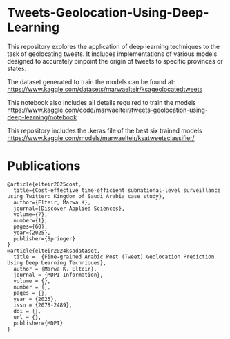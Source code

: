 # Tweets-Geolocation-Using-Deep-Learning
This repository explores the application of deep learning techniques to the task of geolocating tweets. It includes implementations of various models designed to accurately pinpoint the origin of tweets to specific provinces or states.

The dataset generated to train the models can be found at: https://www.kaggle.com/datasets/marwaelteir/ksageolocatedtweets

This notebook also includes all details required to train the models https://www.kaggle.com/code/marwaelteir/tweets-geolocation-using-deep-learning/notebook

This repository includes the .keras file of the best six trained models https://www.kaggle.com/models/marwaelteir/ksatweetsclassifier/

# Publications
    @article{elteir2025cost,
      title={Cost-effective time-efficient subnational-level surveillance using Twitter: Kingdom of Saudi Arabia case study},
      author={Elteir, Marwa K},
      journal={Discover Applied Sciences},
      volume={7},
      number={1},
      pages={60},
      year={2025},
      publisher={Springer}
    }
    @article{elteir2024ksadataset,  
      title =  {Fine-grained Arabic Post (Tweet) Geolocation Prediction Using Deep Learning Techniques},    
      author = {Marwa K. Elteir},
      journal = {MDPI Information},
      volume = {},
      number = {},
      pages = {},
      year = {2025},
      issn = {2078-2489},
      doi = {},
      url = {},
      publisher={MDPI}
    }
